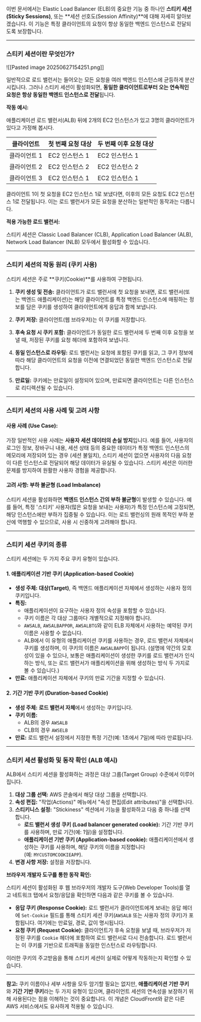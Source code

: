 
이번 문서에서는 Elastic Load Balancer (ELB)의 중요한 기능 중 하나인 **스티키 세션(Sticky Sessions)**, 또는 **세션 선호도(Session Affinity)**에 대해 자세히 알아보겠습니다. 이 기능은 특정 클라이언트의 요청이 항상 동일한 백엔드 인스턴스로 전달되도록 보장합니다.

---
### 스티키 세션이란 무엇인가?

![[Pasted image 20250627154251.png]]

일반적으로 로드 밸런서는 들어오는 모든 요청을 여러 백엔드 인스턴스에 균등하게 분산시킵니다. 그러나 스티키 세션이 활성화되면, **동일한 클라이언트로부터 오는 연속적인 요청은 항상 동일한 백엔드 인스턴스로 전달**됩니다.

**작동 예시:**

애플리케이션 로드 밸런서(ALB) 뒤에 2개의 EC2 인스턴스가 있고 3명의 클라이언트가 있다고 가정해 봅시다.

| **클라이언트** | **첫 번째 요청 대상** | **두 번째 이후 요청 대상** |
| --------- | -------------- | ----------------- |
| 클라이언트 1   | EC2 인스턴스 1     | EC2 인스턴스 1        |
| 클라이언트 2   | EC2 인스턴스 2     | EC2 인스턴스 2        |
| 클라이언트 3   | EC2 인스턴스 1     | EC2 인스턴스 1        |

클라이언트 1이 첫 요청을 EC2 인스턴스 1로 보냈다면, 이후의 모든 요청도 EC2 인스턴스 1로 전달됩니다. 이는 로드 밸런서가 모든 요청을 분산하는 일반적인 동작과는 다릅니다.

**적용 가능한 로드 밸런서:**

스티키 세션은 Classic Load Balancer (CLB), Application Load Balancer (ALB), Network Load Balancer (NLB) 모두에서 활성화할 수 있습니다.

---

### 스티키 세션의 작동 원리 (쿠키 사용)

스티키 세션은 주로 **쿠키(Cookie)**를 사용하여 구현됩니다.

1. **쿠키 생성 및 전송:** 클라이언트가 로드 밸런서에 첫 요청을 보내면, 로드 밸런서(또는 백엔드 애플리케이션)는 해당 클라이언트를 특정 백엔드 인스턴스에 매핑하는 정보를 담은 쿠키를 생성하여 클라이언트에게 응답과 함께 보냅니다.

2. **쿠키 저장:** 클라이언트(웹 브라우저)는 이 쿠키를 저장합니다.

3. **후속 요청 시 쿠키 포함:** 클라이언트가 동일한 로드 밸런서에 두 번째 이후 요청을 보낼 때, 저장된 쿠키를 요청 헤더에 포함하여 보냅니다.

4. **동일 인스턴스로 라우팅:** 로드 밸런서는 요청에 포함된 쿠키를 읽고, 그 쿠키 정보에 따라 해당 클라이언트의 요청을 이전에 연결되었던 동일한 백엔드 인스턴스로 전달합니다.

5. **만료일:** 쿠키에는 만료일이 설정되어 있으며, 만료되면 클라이언트는 다른 인스턴스로 리디렉션될 수 있습니다.

---

### 스티키 세션의 사용 사례 및 고려 사항

#### 사용 사례 (Use Case):

가장 일반적인 사용 사례는 **사용자 세션 데이터의 손실 방지**입니다. 예를 들어, 사용자의 로그인 정보, 장바구니 내용, 세션 상태 등의 중요한 데이터가 특정 백엔드 인스턴스의 메모리에 저장되어 있는 경우 (세션 불일치), 스티키 세션이 없으면 사용자의 다음 요청이 다른 인스턴스로 전달되어 해당 데이터가 유실될 수 있습니다. 스티키 세션은 이러한 문제를 방지하여 원활한 사용자 경험을 제공합니다.

#### 고려 사항: 부하 불균형 (Load Imbalance)

스티키 세션을 활성화하면 **백엔드 인스턴스 간의 부하 불균형**이 발생할 수 있습니다. 예를 들어, 특정 '스티키' 사용자(많은 요청을 보내는 사용자)가 특정 인스턴스에 고정되면, 해당 인스턴스에만 부하가 집중될 수 있습니다. 이는 로드 밸런싱의 원래 목적인 부하 분산에 역행할 수 있으므로, 사용 시 신중하게 고려해야 합니다.

---

### 스티키 세션 쿠키의 종류

스티키 세션에는 두 가지 주요 쿠키 유형이 있습니다.

#### 1. 애플리케이션 기반 쿠키 (Application-based Cookie)

- **생성 주체:** **대상(Target)**, 즉 백엔드 애플리케이션 자체에서 생성하는 사용자 정의 쿠키입니다.
- **특징:**
    - 애플리케이션이 요구하는 사용자 정의 속성을 포함할 수 있습니다.
    - 쿠키 이름은 각 대상 그룹마다 개별적으로 지정해야 합니다.
    - `AWSALB`, `AWSALBAPPOR`, `AWSALBTG`와 같이 ELB 자체에서 사용하는 예약된 쿠키 이름은 사용할 수 없습니다.
    - ALB에서 이 유형의 애플리케이션 쿠키를 사용하는 경우, 로드 밸런서 자체에서 쿠키를 생성하며, 이 쿠키의 이름은 `AWSALBAPP`이 됩니다. (설명에 약간의 모호성이 있을 수 있으나, 보통은 애플리케이션이 생성한 쿠키를 로드 밸런서가 인식하는 방식, 또는 로드 밸런서가 애플리케이션을 위해 생성하는 방식 두 가지로 볼 수 있습니다.)
- **만료:** 애플리케이션 자체에서 쿠키의 만료 기간을 지정할 수 있습니다.

#### 2. 기간 기반 쿠키 (Duration-based Cookie)

- **생성 주체:** **로드 밸런서 자체**에서 생성하는 쿠키입니다.
- **쿠키 이름:**
    - ALB의 경우 `AWSALB`
    - CLB의 경우 `AWSELB`
- **만료:** 로드 밸런서 설정에서 지정한 특정 기간(예: 1초에서 7일)에 따라 만료됩니다.

---

### 스티키 세션 활성화 및 동작 확인 (ALB 예시)

ALB에서 스티키 세션을 활성화하는 과정은 대상 그룹(Target Group) 수준에서 이루어집니다.

1. **대상 그룹 선택:** AWS 콘솔에서 해당 대상 그룹을 선택합니다.
2. **속성 편집:** "작업(Actions)" 메뉴에서 "속성 편집(Edit attributes)"을 선택합니다.
3. **스티키니스 설정:** "Stickiness" 섹션에서 기능을 활성화하고 다음 중 하나를 선택합니다.
    - **로드 밸런서 생성 쿠키 (Load balancer generated cookie):** 기간 기반 쿠키를 사용하며, 만료 기간(예: 1일)을 설정합니다.
    - **애플리케이션 기반 쿠키 (Application-based cookie):** 애플리케이션에서 생성하는 쿠키를 사용하며, 해당 쿠키의 이름을 지정합니다 (예: `MYCUSTOMCOOKIEAPP`).
4. **변경 사항 저장:** 설정을 저장합니다.

**브라우저 개발자 도구를 통한 동작 확인:**

스티키 세션이 활성화된 후 웹 브라우저의 개발자 도구(Web Developer Tools)를 열고 네트워크 탭에서 요청/응답을 확인하면 다음과 같은 쿠키를 볼 수 있습니다.

- **응답 쿠키 (Response Cookie):** 로드 밸런서가 클라이언트에게 보내는 응답 헤더에 `Set-Cookie` 필드를 통해 스티키 세션 쿠키(`AWSALB` 또는 사용자 정의 쿠키)가 포함됩니다. 여기에는 만료일, 경로, 값이 명시됩니다.
- **요청 쿠키 (Request Cookie):** 클라이언트가 후속 요청을 보낼 때, 브라우저가 저장된 쿠키를 `Cookie` 헤더에 포함하여 로드 밸런서로 다시 전송합니다. 로드 밸런서는 이 쿠키를 기반으로 트래픽을 동일한 인스턴스로 라우팅합니다.

이러한 쿠키의 주고받음을 통해 스티키 세션이 실제로 어떻게 작동하는지 확인할 수 있습니다.

---

**참고:** 쿠키 이름이나 세부 사항을 모두 암기할 필요는 없지만, **애플리케이션 기반 쿠키**와 **기간 기반 쿠키**라는 두 가지 유형이 있으며, 클라이언트 세션의 연속성을 보장하기 위해 사용된다는 점을 이해하는 것이 중요합니다. 이 개념은 CloudFront와 같은 다른 AWS 서비스에서도 유사하게 적용될 수 있습니다.

---